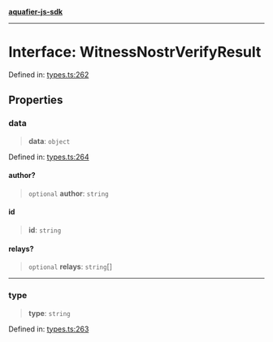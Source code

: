 [**aquafier-js-sdk**](../README.md)

***

# Interface: WitnessNostrVerifyResult

Defined in: [types.ts:262](https://github.com/inblockio/aqua-verifier-js-lib/blob/09413c69301a51b584d51846ffabc4d8f820b4fa/src/types.ts#L262)

## Properties

### data

> **data**: `object`

Defined in: [types.ts:264](https://github.com/inblockio/aqua-verifier-js-lib/blob/09413c69301a51b584d51846ffabc4d8f820b4fa/src/types.ts#L264)

#### author?

> `optional` **author**: `string`

#### id

> **id**: `string`

#### relays?

> `optional` **relays**: `string`[]

***

### type

> **type**: `string`

Defined in: [types.ts:263](https://github.com/inblockio/aqua-verifier-js-lib/blob/09413c69301a51b584d51846ffabc4d8f820b4fa/src/types.ts#L263)
